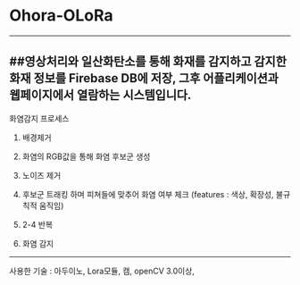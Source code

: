 # Ohora-OLoRa

---
##영상처리와 일산화탄소를 통해 화재를 감지하고 감지한 화재 정보를 Firebase DB에 저장, 그후 어플리케이션과 웹페이지에서 열람하는 시스템입니다.
---
화염감지 프로세스

1. 배경제거

2. 화염의 RGB값을 통해 화염 후보군 생성
3. 노이즈 제거
4. 후보군 트래킹 하며 피쳐들에 맞추어 화염 여부 체크 (features : 색상, 확장성, 불규칙적 움직임)

5. 2-4 반복
6. 화염 감지

---
사용한 기술 : 아두이노, Lora모듈, 캠, openCV 3.0이상, 
